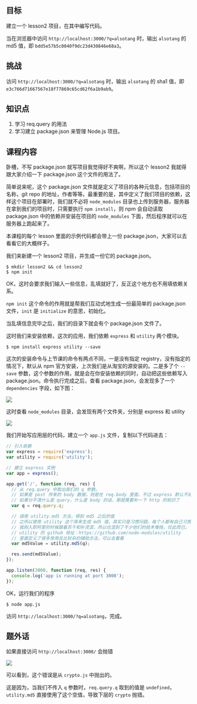 ## 目标

建立一个 lesson2 项目，在其中编写代码。

当在浏览器中访问 `http://localhost:3000/?q=alsotang` 时，输出 `alsotang` 的 md5 值，即 `bdd5e57b5c0040f9dc23d430846e68a3`。

## 挑战

访问 `http://localhost:3000/?q=alsotang` 时，输出 `alsotang` 的 sha1 值，即 `e3c766d71667567e18f77869c65cd62f6a1b9ab9`。

## 知识点

1. 学习 req.query 的用法
2. 学习建立 package.json 来管理 Node.js 项目。

## 课程内容

卧槽，不写 package.json 就写项目我觉得好不爽啊，所以这个 lesson2 我就得跟大家介绍一下 package.json 这个文件的用法了。

简单说来呢，这个 package.json 文件就是定义了项目的各种元信息，包括项目的名称，git repo 的地址，作者等等。最重要的是，其中定义了我们项目的依赖，这样这个项目在部署时，我们就不必将 `node_modules` 目录也上传到服务器，服务器在拿到我们的项目时，只需要执行 `npm install`，则 npm 会自动读取 package.json 中的依赖并安装在项目的 `node_modules` 下面，然后程序就可以在服务器上跑起来了。

本课程的每个 lesson 里面的示例代码都会带上一份 package.json，大家可以去看看它的大概样子。

我们来新建一个 lesson2 项目，并生成一份它的 package.json。

```
$ mkdir lesson2 && cd lesson2
$ npm init
```

OK，这时会要求我们输入一些信息，乱填就好了，反正这个地方也不用填依赖关系。

`npm init` 这个命令的作用就是帮我们互动式地生成一份最简单的 package.json 文件，`init` 是 `initialize` 的意思，初始化。

当乱填信息完毕之后，我们的目录下就会有个 package.json 文件了。

这时我们来安装依赖，这次的应用，我们依赖 `express` 和 `utility` 两个模块。

`$ npm install express utility --save`

这次的安装命令与上节课的命令有两点不同，一是没有指定 registry，没有指定的情况下，默认从 npm 官方安装，上次我们是从淘宝的源安装的。二是多了个 `--save` 参数，这个参数的作用，就是会在你安装依赖的同时，自动把这些依赖写入 package.json。命令执行完成之后，查看 package.json，会发现多了一个 `dependencies` 字段，如下图：

![](https://raw.githubusercontent.com/alsotang/node-lessons/master/lesson2/1.png)

这时查看 `node_modules` 目录，会发现有两个文件夹，分别是 express 和 utility

![](https://raw.githubusercontent.com/alsotang/node-lessons/master/lesson2/2.png)

我们开始写应用层的代码，建立一个 `app.js` 文件，复制以下代码进去：

```js
// 引入依赖
var express = require('express');
var utility = require('utility');

// 建立 express 实例
var app = express();

app.get('/', function (req, res) {
  // 从 req.query 中取出我们的 q 参数。
  // 如果是 post 传来的 body 数据，则是在 req.body 里面，不过 express 默认不处理 body 中的信息，需要引入 https://github.com/expressjs/body-parser 这个中间件才会处理，这个后面会讲到。
  // 如果分不清什么是 query，什么是 body 的话，那就需要补一下 http 的知识了
  var q = req.query.q;

  // 调用 utility.md5 方法，得到 md5 之后的值
  // 之所以使用 utility 这个库来生成 md5 值，其实只是习惯问题。每个人都有自己习惯的技术堆栈，
  // 我刚入职阿里的时候跟着苏千和朴灵混，所以也混到了不少他们的技术堆栈，仅此而已。
  // utility 的 github 地址：https://github.com/node-modules/utility
  // 里面定义了很多常用且比较杂的辅助方法，可以去看看
  var md5Value = utility.md5(q);

  res.send(md5Value);
});

app.listen(3000, function (req, res) {
  console.log('app is running at port 3000');
});

```

OK，运行我们的程序

`$ node app.js`

访问 `http://localhost:3000/?q=alsotang`，完成。

## 题外话

如果直接访问 `http://localhost:3000/` 会抛错

![](https://raw.githubusercontent.com/alsotang/node-lessons/master/lesson2/3.png)

可以看到，这个错误是从 `crypto.js` 中抛出的。

这是因为，当我们不传入 `q` 参数时，`req.query.q` 取到的值是 `undefined`，`utility.md5` 直接使用了这个空值，导致下层的 `crypto` 抛错。

